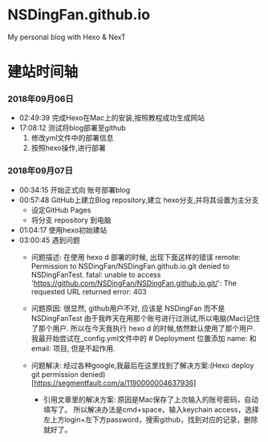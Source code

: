 # NSDingFan.github.io
My personal blog with Hexo &amp; NexT

# 建站时间轴

### 2018年09月06日
- 02:49:39 完成Hexo在Mac上的安装,按照教程成功生成网站
- 17:08:12 测试将blog部署至github
    1. 修改yml文件中的部署信息
    2. 按照hexo操作,进行部署

### 2018年09月07日
- 00:34:15 开始正式向 账号部署blog
- 00:57:48 GitHub上建立Blog repository,建立 hexo分支,并将其设置为主分支
    - 设定GitHub Pages
    - 将分支 repository 到电脑
- 01:04:17 使用hexo初始建站
- 03:00:45 遇到问题 
    - 问题描述:
        在使用 hexo d 部署的时候, 出现下面这样的错误
        remote: Permission to NSDingFan/NSDingFan.github.io.git denied to NSDingFanTest.
        fatal: unable to access 'https://github.com/NSDingFan/NSDingFan.github.io.git/': The requested URL returned error: 403
    
    - 问题原因:
        很显然, github用户不对, 应该是 NSDingFan 而不是 NSDingFanTest
        由于我昨天在用那个账号进行过测试,所以电脑(Mac)记住了那个用户.
        所以在今天我执行 hexo d 的时候,依然默认使用了那个用户.
        我最开始尝试在_config.yml文件中的 # Deployment 位置添加 name: 和 email: 项目, 但是不起作用.

    - 问题解决:
        经过各种google,我最后在这里找到了解决方案:(Hexo deploy git permission denied)[https://segmentfault.com/a/1190000004637936]

        - 引用文章里的解决方案:
            原因是Mac保存了上次输入的账号密码，自动填写了。
            所以解决办法是cmd+space，输入keychain access，选择左上方login+左下方password，搜索github，找到对应的记录，删除就好了。


